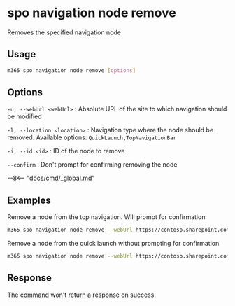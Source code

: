 # spo navigation node remove

Removes the specified navigation node

## Usage

```sh
m365 spo navigation node remove [options]
```

## Options

`-u, --webUrl <webUrl>`
: Absolute URL of the site to which navigation should be modified

`-l, --location <location>`
: Navigation type where the node should be removed. Available options: `QuickLaunch,TopNavigationBar`

`-i, --id <id>`
: ID of the node to remove

`--confirm`
: Don't prompt for confirming removing the node

--8<-- "docs/cmd/_global.md"

## Examples

Remove a node from the top navigation. Will prompt for confirmation

```sh
m365 spo navigation node remove --webUrl https://contoso.sharepoint.com/sites/team-a --location TopNavigationBar --id 2003
```

Remove a node from the quick launch without prompting for confirmation

```sh
m365 spo navigation node remove --webUrl https://contoso.sharepoint.com/sites/team-a --location QuickLaunch --id 2003 --confirm
```

## Response

The command won't return a response on success.
